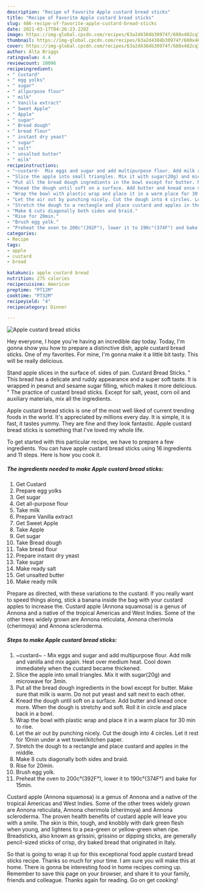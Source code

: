 ```yaml
---
description: "Recipe of Favorite Apple custard bread sticks"
title: "Recipe of Favorite Apple custard bread sticks"
slug: 486-recipe-of-favorite-apple-custard-bread-sticks
date: 2021-03-17T04:26:23.220Z
image: https://img-global.cpcdn.com/recipes/63a2d4384b30974f/680x482cq70/apple-custard-bread-sticks-recipe-main-photo.jpg
thumbnail: https://img-global.cpcdn.com/recipes/63a2d4384b30974f/680x482cq70/apple-custard-bread-sticks-recipe-main-photo.jpg
cover: https://img-global.cpcdn.com/recipes/63a2d4384b30974f/680x482cq70/apple-custard-bread-sticks-recipe-main-photo.jpg
author: Alta Briggs
ratingvalue: 4.4
reviewcount: 10096
recipeingredient:
- " Custard"
- " egg yolks"
- " sugar"
- " allpurpose flour"
- " milk"
- " Vanilla extract"
- " Sweet Apple"
- " Apple"
- " sugar"
- " Bread dough"
- " bread flour"
- " instant dry yeast"
- " sugar"
- " salt"
- " unsalted butter"
- " milk"
recipeinstructions:
- "~custard~  Mix eggs and sugar and add multipurpose flour. Add milk and vanilla and mix again. Heat over medium heat. Cool down immediately when the custard became thickened."
- "Slice the apple into small triangles. Mix it with sugar(20g) and microwave for 3min."
- "Put all the bread dough ingredients in the bowl except for butter. Make sure that milk is warm. Do not put yeast and salt next to each other."
- "Knead the dough until soft on a surface. Add butter and knead once more. When the dough is stretchy and soft. Roll it in circle and place back in a bowl."
- "Wrap the bowl with plastic wrap and place it in a warm place for 30 min to rise."
- "Let the air out by punching nicely. Cut the dough into 4 circles. Let it rest for 10min under a wet towel/kitchen paper."
- "Stretch the dough to a rectangle and place custard and apples in the middle."
- "Make 8 cuts diagonally both sides and braid."
- "Rise for 20min."
- "Brush egg yolk."
- "Preheat the oven to 200c°(392F°), lower it to 190c°(374F°) and bake for 15min."
categories:
- Recipe
tags:
- apple
- custard
- bread

katakunci: apple custard bread 
nutrition: 275 calories
recipecuisine: American
preptime: "PT12M"
cooktime: "PT32M"
recipeyield: "4"
recipecategory: Dinner

---
```



![Apple custard bread sticks](https://img-global.cpcdn.com/recipes/63a2d4384b30974f/680x482cq70/apple-custard-bread-sticks-recipe-main-photo.jpg)

Hey everyone, I hope you're having an incredible day today. Today, I'm gonna show you how to prepare a distinctive dish, apple custard bread sticks. One of my favorites. For mine, I'm gonna make it a little bit tasty. This will be really delicious.

Stand apple slices in the surface of. sides of pan. Custard Bread Sticks. &#34; This bread has a delicate and ruddy appearance and a super soft taste. It is wrapped in peanut and sesame sugar filling, which makes it more delicious. &#34; The practice of custard bread sticks. Except for salt, yeast, corn oil and auxiliary materials, mix all the ingredients.

Apple custard bread sticks is one of the most well liked of current trending foods in the world. It's appreciated by millions every day. It is simple, it is fast, it tastes yummy. They are fine and they look fantastic. Apple custard bread sticks is something that I've loved my whole life.


To get started with this particular recipe, we have to prepare a few ingredients. You can have apple custard bread sticks using 16 ingredients and 11 steps. Here is how you cook it.

<!--inarticleads1-->

##### The ingredients needed to make Apple custard bread sticks:

1. Get  Custard
1. Prepare  egg yolks
1. Get  sugar
1. Get  all-purpose flour
1. Take  milk
1. Prepare  Vanilla extract
1. Get  Sweet Apple
1. Take  Apple
1. Get  sugar
1. Take  Bread dough
1. Take  bread flour
1. Prepare  instant dry yeast
1. Take  sugar
1. Make ready  salt
1. Get  unsalted butter
1. Make ready  milk


Prepare as directed, with these variations to the custard. If you really want to speed things along, stick a banana inside the bag with your custard apples to increase the. Custard apple (Annona squamosa) is a genus of Annona and a native of the tropical Americas and West Indies. Some of the other trees widely grown are Annona reticulata, Annona cherimola (cherimoya) and Annona scleroderma. 

<!--inarticleads2-->

##### Steps to make Apple custard bread sticks:

1. ~custard~ -  Mix eggs and sugar and add multipurpose flour. Add milk and vanilla and mix again. Heat over medium heat. Cool down immediately when the custard became thickened.
1. Slice the apple into small triangles. Mix it with sugar(20g) and microwave for 3min.
1. Put all the bread dough ingredients in the bowl except for butter. Make sure that milk is warm. Do not put yeast and salt next to each other.
1. Knead the dough until soft on a surface. Add butter and knead once more. When the dough is stretchy and soft. Roll it in circle and place back in a bowl.
1. Wrap the bowl with plastic wrap and place it in a warm place for 30 min to rise.
1. Let the air out by punching nicely. Cut the dough into 4 circles. Let it rest for 10min under a wet towel/kitchen paper.
1. Stretch the dough to a rectangle and place custard and apples in the middle.
1. Make 8 cuts diagonally both sides and braid.
1. Rise for 20min.
1. Brush egg yolk.
1. Preheat the oven to 200c°(392F°), lower it to 190c°(374F°) and bake for 15min.


Custard apple (Annona squamosa) is a genus of Annona and a native of the tropical Americas and West Indies. Some of the other trees widely grown are Annona reticulata, Annona cherimola (cherimoya) and Annona scleroderma. The proven health benefits of custard apple will leave you with a smile. The skin is thin, tough, and knobbly with dark green flesh when young, and lightens to a pea-green or yellow-green when ripe. Breadsticks, also known as grissini, grissino or dipping sticks, are generally pencil-sized sticks of crisp, dry baked bread that originated in Italy. 

So that is going to wrap it up for this exceptional food apple custard bread sticks recipe. Thanks so much for your time. I am sure you will make this at home. There is gonna be interesting food in home recipes coming up. Remember to save this page on your browser, and share it to your family, friends and colleague. Thanks again for reading. Go on get cooking!
